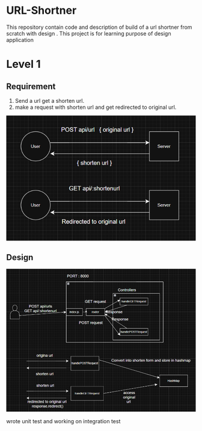 # URL-Shortner

This repository contain code and description of build of a url shortner from scratch with design . This project is for learning purpose of design application

# Level 1

## Requirement

1. Send a url get a shorten url.
2. make a request with shorten url and get redirected to original url.

![Level 1](screenshots/Level1.png)

## Design

![Level 1](screenshots/DesignLevel1.png)

wrote unit test and working on integration test
